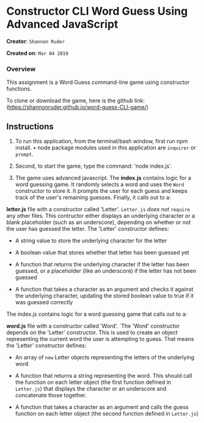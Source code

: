 # Constructor CLI Word Guess Using Advanced JavaScript

**Creator**: `Shannon Ruder`

**Created on**: `Mar 04 2019`

### Overview


This assignment is a Word Guess command-line game using constructor functions.


To clone or download the game, here is the github link: (https://shannonruder.github.io/word-guess-CLI-game/)

## Instructions

1. To run this application, from the terminal/bash window, first run npm install.
    • node package modules used in this application are  `inquirer` or `prompt`.

2. Second, to start the game, type the command:  'node index.js'.

3. The game uses advanced javascript. The **index.js** contains logic for a word guessing game. It randomly selects a word and uses the `Word` constructor to store it.  It prompts the user for each guess and keeps track of the user's remaining guesses. Finally, it calls out to a:


**letter.js** file with a constructor called 'Letter'.  `Letter.js` *does not* `require` any other files. This contructor either displays an underlying character or a blank placeholder (such as an underscore), depending on whether or not the user has guessed the letter. The 'Letter' constructor defines:

  * A string value to store the underlying character for the letter

  * A boolean value that stores whether that letter has been guessed yet

  * A function that returns the underlying character if the letter has been guessed, or a placeholder (like an underscore) if the letter has not been guessed

  * A function that takes a character as an argument and checks it against the underlying character, updating the stored boolean value to true if it was guessed correctly
  
  The index.js contains logic for a word guessing game that calls out to a:


**word.js** file with a constructor called 'Word'. `The 'Word' constructor depends on the 'Letter' constructor. This is used to create an object representing the current word the user is attempting to guess. That means the 'Letter' constructor defines:

  * An array of `new` Letter objects representing the letters of the underlying word

  * A function that returns a string representing the word. This should call the function on each letter object (the first function defined in `Letter.js`) that displays the character or an underscore and concatenate those together.

  * A function that takes a character as an argument and calls the guess function on each letter object (the second function defined in `Letter.js`)


